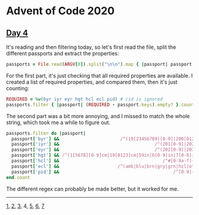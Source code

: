# Advent of Code 2020

## [Day 4](http://adventofcode.com/2020/day/4)

It's reading and then filtering today, so let's first read the file, split the different passports and extract the properties:

```ruby
passports = File.read(ARGV[0]).split("\n\n").map { |passport| passport.split(/[\n\s]/).to_h { |prop| prop.split(/:/) } }
```

For the first part, it's just checking that all required properties are available. I created a list of required properties, and compared them, then it's just counting:

```ruby
REQUIRED = %w(byr iyr eyr hgt hcl ecl pid) # cid is ignored
passports.filter { |passport| (REQUIRED - passport.keys).empty? }.count
```

The second part was a bit more annoying, and I missed to match the whole string, which took me a while to figure out.

```ruby
passports.filter do |passport|
  passport['byr'] &&                       /^(19[23456789][0-9]|200[012])$/.match(passport['byr']) &&
  passport['iyr'] &&                                    /^(201[0-9]|2020)$/.match(passport['iyr']) &&
  passport['eyr'] &&                                    /^(202[0-9]|2030)$/.match(passport['eyr']) &&
  passport['hgt'] && /^(1[5678][0-9]cm|19[0123]cm|59in|6[0-9]in|7[0-6]in)$/.match(passport['hgt']) &&
  passport['hcl'] &&                                       /^#[0-9a-f]{6}$/.match(passport['hcl']) &&
  passport['ecl'] &&                      /^(amb|blu|brn|gry|grn|hzl|oth)$/.match(passport['ecl']) &&
  passport['pid'] &&                                           /^[0-9]{9}$/.match(passport['pid'])
end.count
```

The different regex can probably be made better, but it worked for me.

- - -
[1](day01.md), [2](day02.md), [3](day03.md), 4, [5](day05.md), [6](day06.md), [7](day07.md)
